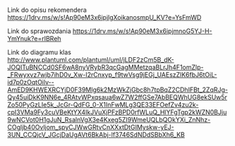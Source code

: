 #

Link do opisu rekomendera
https://1drv.ms/w/s!Ap90eM3x6ipjlgXoikanosmpU_KV?e=YsFmWD

Link do sprawozdania
https://1drv.ms/w/s!Ap90eM3x6ipjmnoG5YJ-H-YmYnuk?e=rIBReh

Link do diagramu klas
http://www.plantuml.com/plantuml/uml/jLDF2zCm5B_dK-JOQITuBNCCd0SF6wA8nyVRybR3qcGagMMetzqaBLrJh4F1omZlp-_FRwyxvz7wjb7ihD0v_Xw-I2rCnxyp_f9twVsg9jEGj_UAEszZlK6fbJ6tOiL-id7p0zOqtOilv--AmED9KHWEXRCYjD0F39Mlg6k2MzWkZjGbc8h7tpBqZ2CDhIFBt_2ZqRJg-Qy45uiDkK9NN6e_4RAtvWPxqsaua6wZ7W2ffGSe7AbBEQWhUG8ekSUw5rZo50PyGzLIe5k_JcGr-QdFG_0-X1InFwMLg3QE33EFOefZv4zu2k-cpI3VMa9Fy3cuVBeKtYX4IkJVuXjPFzBPD0rfWLuQ_HlYFgTgp2kWZN0BJju9wNCVot0H1gJuN_RsalnVgX3e4Kxeg5ZI9WmeUQLbQOkYXi_ZnNhz-COgljb40Ovljom_spyCJWwGRtvCnXXxtDtGIMyskw-yEJ-3UN_CCQjcV_JGcjDaUgAVt6BkAbj-lf3746SdNDdSBbXh6_KB